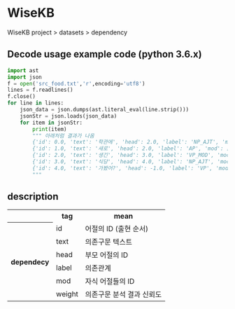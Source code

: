 # WiseKB
WiseKB project > datasets > dependency 

## Decode usage example code (python 3.6.x)  
```python
import ast
import json
f = open('src_food.txt','r',encoding='utf8')
lines = f.readlines()
f.close()
for line in lines:
    json_data = json.dumps(ast.literal_eval(line.strip()))
    jsonStr = json.loads(json_data)
    for item in jsonStr:
        print(item)
        """ 아래처럼 결과가 나옴
        {'id': 0.0, 'text': '학관에', 'head': 2.0, 'label': 'NP_AJT', 'mod': [], 'weight': 0.287726}
        {'id': 1.0, 'text': '새로', 'head': 2.0, 'label': 'AP', 'mod': [], 'weight': 0.756773}
        {'id': 2.0, 'text': '생긴', 'head': 3.0, 'label': 'VP_MOD', 'mod': [0.0, 1.0], 'weight': 0.421279}
        {'id': 3.0, 'text': '식당', 'head': 4.0, 'label': 'NP_AJT', 'mod': [2.0], 'weight': 0.194773}
        {'id': 4.0, 'text': '가봤어?', 'head': -1.0, 'label': 'VP', 'mod': [3.0], 'weight': 0.0152167}
        """
```

## description 
<table>
<tr>
<th>  </th>
<th>tag</th>
<th>mean</th>
</tr>
<tr>
<th rowspan="6"> dependecy </th>
<td>id</td>
<td>어절의 ID (출현 순서)</td>
</tr>
<tr>
<td>text</td>
<td>의존구문 텍스트</td>
</tr>
<tr>
<td>head</td>
<td>부모 어절의 ID</td>
</tr>
<tr>
<td>label</td>
<td>의존관계</td>
</tr>
<tr>
<td>mod</td>
<td>자식 어절들의 ID </td>
</tr>
<tr>
<td>weight</td>
<td>의존구문 분석 결과 신뢰도</td>
</tr>

</table>
